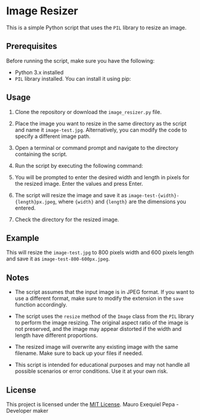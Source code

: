 # Image Resizer

This is a simple Python script that uses the `PIL` library to resize an image.

## Prerequisites

Before running the script, make sure you have the following:

- Python 3.x installed
- `PIL` library installed. You can install it using pip:


## Usage

1. Clone the repository or download the `image_resizer.py` file.

2. Place the image you want to resize in the same directory as the script and name it `image-test.jpg`. Alternatively, you can modify the code to specify a different image path.

3. Open a terminal or command prompt and navigate to the directory containing the script.

4. Run the script by executing the following command:

5. You will be prompted to enter the desired width and length in pixels for the resized image. Enter the values and press Enter.

6. The script will resize the image and save it as `image-test-{width}-{length}px.jpeg`, where `{width}` and `{length}` are the dimensions you entered.

7. Check the directory for the resized image.

## Example


This will resize the `image-test.jpg` to 800 pixels width and 600 pixels length and save it as `image-test-800-600px.jpeg`.

## Notes

- The script assumes that the input image is in JPEG format. If you want to use a different format, make sure to modify the extension in the `save` function accordingly.

- The script uses the `resize` method of the `Image` class from the `PIL` library to perform the image resizing. The original aspect ratio of the image is not preserved, and the image may appear distorted if the width and length have different proportions.

- The resized image will overwrite any existing image with the same filename. Make sure to back up your files if needed.

- This script is intended for educational purposes and may not handle all possible scenarios or error conditions. Use it at your own risk.

## License

This project is licensed under the [MIT License](LICENSE). Mauro Exequiel Pepa - Developer maker
